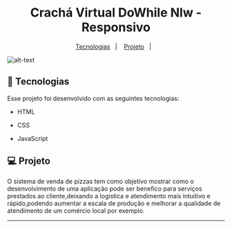 ##

<h1 align="center">
Crachá Virtual DoWhile Nlw - Responsivo
</h1>

<p align="center">
  <a href="#-tecnologias">Tecnologias</a>&nbsp;&nbsp;&nbsp;|&nbsp;&nbsp;&nbsp;
  <a href="#-projeto">Projeto</a>&nbsp;&nbsp;&nbsp;|&nbsp;&nbsp;&nbsp;
 </p>

![alt-text](https://github.com/LeonardoLamoia/Venda-de-pizza/blob/main/gif.gif)

## 🚀 Tecnologias

Esse projeto foi desenvolvido com as seguintes tecnologias:

- HTML
- CSS
- JavaScript

  </ul>
  
 ## 💻 Projeto
 O sistema de venda de pizzas tem como objetivo mostrar como o desenvolvimento de uma aplicação pode ser benefico para serviços prestados ao cliente,deixando a logistica e atendimento mais intuitivo e rápido,podendo aumentar a escala de produção e melhorar a qualidade de atendimento de um comércio local por exemplo.

----

 
